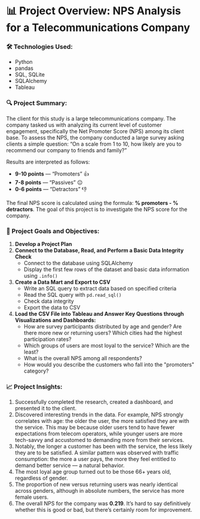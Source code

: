 # 📊 Project Overview: NPS Analysis for a Telecommunications Company

### 🛠 Technologies Used:
- Python
- pandas
- SQL, SQLite
- SQLAlchemy
- Tableau

### 🔍 Project Summary:
The client for this study is a large telecommunications company. The company tasked us with analyzing its current level of customer engagement, specifically the Net Promoter Score (NPS) among its client base. To assess the NPS, the company conducted a large survey asking clients a simple question: “On a scale from 1 to 10, how likely are you to recommend our company to friends and family?”

Results are interpreted as follows:
- **9-10 points** — “Promoters” 👍
- **7-8 points** — “Passives” 😐
- **0-6 points** — “Detractors” 👎

The final NPS score is calculated using the formula: **% promoters - % detractors**. The goal of this project is to investigate the NPS score for the company.

### 🎯 Project Goals and Objectives:

1. **Develop a Project Plan** 
2. **Connect to the Database, Read, and Perform a Basic Data Integrity Check** 
   - Connect to the database using SQLAlchemy
   - Display the first few rows of the dataset and basic data information using `.info()`
3. **Create a Data Mart and Export to CSV** 
   - Write an SQL query to extract data based on specified criteria
   - Read the SQL query with `pd.read_sql()`
   - Check data integrity
   - Export the data to CSV
4. **Load the CSV File into Tableau and Answer Key Questions through Visualizations and Dashboards:** 
   - How are survey participants distributed by age and gender? Are there more new or returning users? Which cities had the highest participation rates?
   - Which groups of users are most loyal to the service? Which are the least?
   - What is the overall NPS among all respondents?
   - How would you describe the customers who fall into the "promoters" category?

### 📈 Project Insights:

1. Successfully completed the research, created a dashboard, and presented it to the client.
2. Discovered interesting trends in the data. For example, NPS strongly correlates with age: the older the user, the more satisfied they are with the service. This may be because older users tend to have fewer expectations from telecom operators, while younger users are more tech-savvy and accustomed to demanding more from their services.
3. Notably, the longer a customer has been with the service, the less likely they are to be satisfied. A similar pattern was observed with traffic consumption: the more a user pays, the more they feel entitled to demand better service — a natural behavior.
4. The most loyal age group turned out to be those 66+ years old, regardless of gender.
5. The proportion of new versus returning users was nearly identical across genders, although in absolute numbers, the service has more female users.
6. The overall NPS for the company was **0.219**. It’s hard to say definitively whether this is good or bad, but there’s certainly room for improvement.

